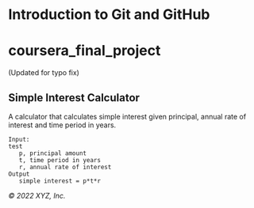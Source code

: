 # Introduction to Git and GitHub
# coursera_final_project
(Updated for typo fix)
## Simple Interest Calculator

A calculator that calculates simple interest given principal, annual rate of interest and time period in years.

```
Input:
test
   p, principal amount
   t, time period in years
   r, annual rate of interest
Output
   simple interest = p*t*r
```

_© 2022 XYZ, Inc._
